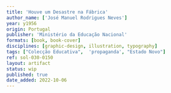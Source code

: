 ```yaml
---
title: 'Houve um Desastre na Fábrica'
author_name: ['José Manuel Rodrigues Neves']
year: y1956
origin: Portugal
publisher: 'Ministério da Educação Nacional'
formats: [book, book-cover]
disciplines: [graphic-design, illustration, typography]
tags: ["Colecção Educativa",  'propaganda', "Estado Novo"]
ref: sol-030-0150
layout: artifact
status: wip
published: true
date_added: 2022-10-06
---
```

